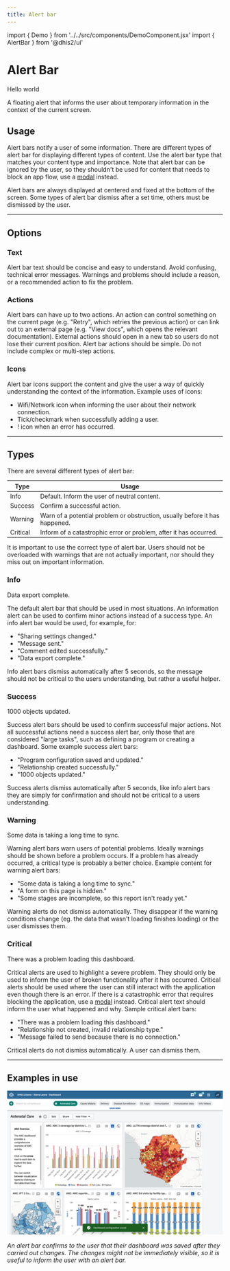 ```yaml
---
title: Alert bar
---
```


import { Demo } from '../../src/components/DemoComponent.jsx'
import { AlertBar } from '@dhis2/ui'

# Alert Bar

<Demo>
    <AlertBar permanent>Hello world</AlertBar>
</Demo>

A floating alert that informs the user about temporary information in the context of the current screen.

<!-- ![](../images/alertbar.png) -->

## Usage

Alert bars notify a user of some information. There are different types of alert bar for displaying different types of content. Use the alert bar type that matches your content type and importance. Note that alert bar can be ignored by the user, so they shouldn't be used for content that needs to block an app flow, use a [modal](modal.md) instead.

Alert bars are always displayed at centered and fixed at the bottom of the screen. Some types of alert bar dismiss after a set time, others must be dismissed by the user.

---

## Options

### Text

Alert bar text should be concise and easy to understand. Avoid confusing, technical error messages. Warnings and problems should include a reason, or a recommended action to fix the problem.

### Actions

Alert bars can have up to two actions. An action can control something on the current page (e.g. "Retry", which retries the previous action) or can link out to an external page (e.g. "View docs", which opens the relevant documentation). External actions should open in a new tab so users do not lose their current position. Alert bar actions should be simple. Do not include complex or multi-step actions.

### Icons

Alert bar icons support the content and give the user a way of quickly understanding the context of the information. Example uses of icons:

-   Wifi/Network icon when informing the user about their network connection.
-   Tick/checkmark when successfully adding a user.
-   ! icon when an error has occurred.

---

## Types

There are several different types of alert bar:

| Type     | Usage                                                                       |
| -------- | --------------------------------------------------------------------------- |
| Info     | Default. Inform the user of neutral content.                                |
| Success  | Confirm a successful action.                                                |
| Warning  | Warn of a potential problem or obstruction, usually before it has happened. |
| Critical | Inform of a catastrophic error or problem, after it has occurred.           |

It is important to use the correct type of alert bar. Users should not be overloaded with warnings that are not actually important, nor should they miss out on important information.

### Info

<Demo>
    <AlertBar permanent>Data export complete.</AlertBar>
</Demo>

The default alert bar that should be used in most situations. An information alert can be used to confirm minor actions instead of a success type. An info alert bar would be used, for example, for:

-   "Sharing settings changed."
-   "Message sent."
-   "Comment edited successfully."
-   "Data export complete."

Info alert bars dismiss automatically after 5 seconds, so the message should not be critical to the users understanding, but rather a useful helper.

### Success

<Demo>
    <AlertBar success permanent>1000 objects updated.</AlertBar>
</Demo>

Success alert bars should be used to confirm successful major actions. Not all successful actions need a success alert bar, only those that are considered "large tasks", such as defining a program or creating a dashboard. Some example success alert bars:

-   "Program configuration saved and updated."
-   "Relationship created successfully."
-   "1000 objects updated."

Success alerts dismiss automatically after 5 seconds, like info alert bars they are simply for confirmation and should not be critical to a users understanding.

### Warning

<Demo>
    <AlertBar warning permanent>Some data is taking a long time to sync.</AlertBar>
</Demo>

Warning alert bars warn users of potential problems. Ideally warnings should be shown before a problem occurs. If a problem has already occurred, a critical type is probably a better choice. Example content for warning alert bars:

-   "Some data is taking a long time to sync."
-   "A form on this page is hidden."
-   "Some stages are incomplete, so this report isn't ready yet."

Warning alerts do not dismiss automatically. They disappear if the warning conditions change (eg. the data that wasn't loading finishes loading) or the user dismisses them.

### Critical

<Demo>
    <AlertBar permanent>There was a problem loading this dashboard.</AlertBar>
</Demo>

Critical alerts are used to highlight a severe problem. They should only be used to inform the user of broken functionality after it has occurred. Critical alerts should be used where the user can still interact with the application even though there is an error. If there is a catastrophic error that requires blocking the application, use a [modal](modal.md) instead. Critical alert text should inform the user what happened and why. Sample critical alert bars:

-   "There was a problem loading this dashboard."
-   "Relationship not created, invalid relationship type."
-   "Message failed to send because there is no connection."

Critical alerts do not dismiss automatically. A user can dismiss them.

---

## Examples in use

![](../images/alertbar-example.png)

_An alert bar confirms to the user that their dashboard was saved after they carried out changes. The changes might not be immediately visible, so it is useful to inform the user with an alert bar._
